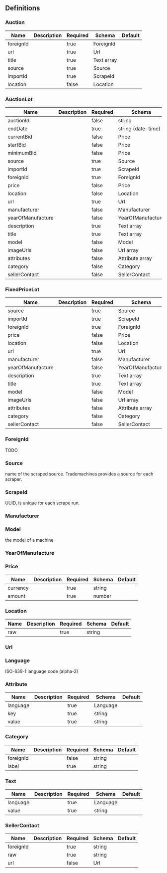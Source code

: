 ## Definitions
### Auction
|Name|Description|Required|Schema|Default|
|----|----|----|----|----|
|foreignId||true|ForeignId||
|url||true|Url||
|title||true|Text array||
|source||true|Source||
|importId||true|ScrapeId||
|location||false|Location||


### AuctionLot
|Name|Description|Required|Schema|Default|
|----|----|----|----|----|
|auctionId||false|string||
|endDate||true|string (date-time)||
|currentBid||false|Price||
|startBid||false|Price||
|minimumBid||false|Price||
|source||true|Source||
|importId||true|ScrapeId||
|foreignId||true|ForeignId||
|price||false|Price||
|location||false|Location||
|url||true|Url||
|manufacturer||false|Manufacturer||
|yearOfManufacture||false|YearOfManufacture||
|description||true|Text array||
|title||true|Text array||
|model||false|Model||
|imageUrls||false|Url array||
|attributes||false|Attribute array||
|category||false|Category||
|sellerContact||false|SellerContact||


### FixedPriceLot
|Name|Description|Required|Schema|Default|
|----|----|----|----|----|
|source||true|Source||
|importId||true|ScrapeId||
|foreignId||true|ForeignId||
|price||false|Price||
|location||false|Location||
|url||true|Url||
|manufacturer||false|Manufacturer||
|yearOfManufacture||false|YearOfManufacture||
|description||true|Text array||
|title||true|Text array||
|model||false|Model||
|imageUrls||false|Url array||
|attributes||false|Attribute array||
|category||false|Category||
|sellerContact||false|SellerContact||


### ForeignId

TODO

### Source

name of the scraped source. Trademachines provides a source for each scraper.

### ScrapeId

UUID, is unique for each scrape run.

### Manufacturer
### Model

the model of a machine

### YearOfManufacture
### Price
|Name|Description|Required|Schema|Default|
|----|----|----|----|----|
|currency||true|string||
|amount||true|number||


### Location
|Name|Description|Required|Schema|Default|
|----|----|----|----|----|
|raw||true|string||


### Url
### Language

ISO-639-1 language code (alpha-2)

### Attribute
|Name|Description|Required|Schema|Default|
|----|----|----|----|----|
|language||true|Language||
|key||true|string||
|value||true|string||


### Category
|Name|Description|Required|Schema|Default|
|----|----|----|----|----|
|foreignId||false|string||
|label||true|string||


### Text
|Name|Description|Required|Schema|Default|
|----|----|----|----|----|
|language||true|Language||
|value||true|string||


### SellerContact
|Name|Description|Required|Schema|Default|
|----|----|----|----|----|
|foreignId||true|string||
|raw||true|string||
|url||false|Url||


